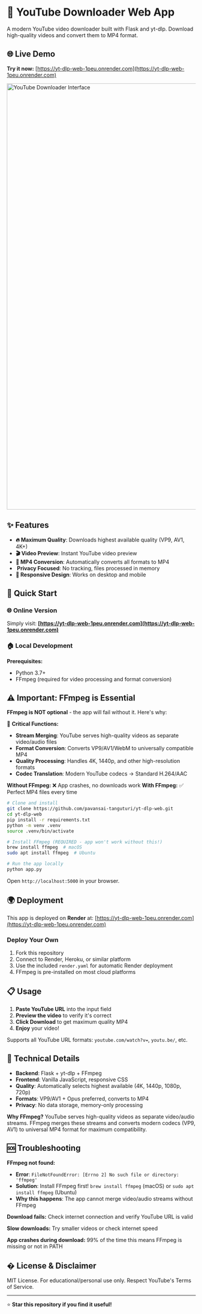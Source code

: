 # 🎥 YouTube Downloader Web App

A modern YouTube video downloader built with Flask and yt-dlp. Download high-quality videos and convert them to MP4 format.

## 🌐 Live Demo

**Try it now:** [https://yt-dlp-web-1peu.onrender.com](https://yt-dlp-web-1peu.onrender.com)

<img width="1792" height="1137" alt="YouTube Downloader Interface" src="https://github.com/user-attachments/assets/a0c8af9b-65de-4304-9f9c-14b242351eeb" />

## ✨ Features

- **🔥 Maximum Quality**: Downloads highest available quality (VP9, AV1, 4K+)
- **🎬 Video Preview**: Instant YouTube video preview 
- **🔄 MP4 Conversion**: Automatically converts all formats to MP4
- **️ Privacy Focused**: No tracking, files processed in memory
- **📱 Responsive Design**: Works on desktop and mobile

## 🚀 Quick Start

### 🌐 Online Version
Simply visit: **[https://yt-dlp-web-1peu.onrender.com](https://yt-dlp-web-1peu.onrender.com)**

### 🏠 Local Development
**Prerequisites:** 
- Python 3.7+
- FFmpeg (required for video processing and format conversion)

## ⚠️ Important: FFmpeg is Essential

**FFmpeg is NOT optional** - the app will fail without it. Here's why:

🎯 **Critical Functions:**
- **Stream Merging**: YouTube serves high-quality videos as separate video/audio files
- **Format Conversion**: Converts VP9/AV1/WebM to universally compatible MP4
- **Quality Processing**: Handles 4K, 1440p, and other high-resolution formats
- **Codec Translation**: Modern YouTube codecs → Standard H.264/AAC

**Without FFmpeg:** ❌ App crashes, no downloads work
**With FFmpeg:** ✅ Perfect MP4 files every time

```bash
# Clone and install
git clone https://github.com/pavansai-tanguturi/yt-dlp-web.git
cd yt-dlp-web
pip install -r requirements.txt
python -m venv .venv
source .venv/bin/activate

# Install FFmpeg (REQUIRED - app won't work without this!)
brew install ffmpeg  # macOS
sudo apt install ffmpeg  # Ubuntu

# Run the app locally
python app.py
```

Open `http://localhost:5000` in your browser.

## 🌍 Deployment

This app is deployed on **Render** at: [https://yt-dlp-web-1peu.onrender.com](https://yt-dlp-web-1peu.onrender.com)

### Deploy Your Own
1. Fork this repository
2. Connect to Render, Heroku, or similar platform  
3. Use the included `render.yaml` for automatic Render deployment
4. FFmpeg is pre-installed on most cloud platforms

## 📋 Usage

1. **Paste YouTube URL** into the input field
2. **Preview the video** to verify it's correct
3. **Click Download** to get maximum quality MP4
4. **Enjoy** your video!

Supports all YouTube URL formats: `youtube.com/watch?v=`, `youtu.be/`, etc.

## 🔧 Technical Details

- **Backend**: Flask + yt-dlp + FFmpeg
- **Frontend**: Vanilla JavaScript, responsive CSS
- **Quality**: Automatically selects highest available (4K, 1440p, 1080p, 720p)
- **Formats**: VP9/AV1 + Opus preferred, converts to MP4
- **Privacy**: No data storage, memory-only processing

**Why FFmpeg?** YouTube serves high-quality videos as separate video/audio streams. FFmpeg merges these streams and converts modern codecs (VP9, AV1) to universal MP4 format for maximum compatibility.

## 🆘 Troubleshooting

**FFmpeg not found:** 
- **Error**: `FileNotFoundError: [Errno 2] No such file or directory: 'ffmpeg'`
- **Solution**: Install FFmpeg first! `brew install ffmpeg` (macOS) or `sudo apt install ffmpeg` (Ubuntu)
- **Why this happens**: The app cannot merge video/audio streams without FFmpeg

**Download fails:** Check internet connection and verify YouTube URL is valid

**Slow downloads:** Try smaller videos or check internet speed

**App crashes during download:** 99% of the time this means FFmpeg is missing or not in PATH

## � License & Disclaimer

MIT License. For educational/personal use only. Respect YouTube's Terms of Service.

---

⭐ **Star this repository if you find it useful!**

